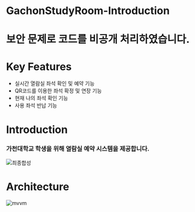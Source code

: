 # GachonStudyRoom-Introduction
# 보안 문제로 코드를 비공개 처리하였습니다.

# Key Features
- 실시간 열람실 좌석 확인 및 예약 기능
- QR코드를 이용한 좌석 확정 및 연장 기능
- 현재 나의 좌석 확인 기능
- 사용 좌석 반납 기능

# Introduction
### 가천대학교 학생을 위해 열람실 예약 시스템을 제공합니다.
![최종합성](https://user-images.githubusercontent.com/59405161/131779303-a560da19-7ce7-474d-a07f-e3265c182b5e.jpg)

# Architecture
![mvvm](https://user-images.githubusercontent.com/59405161/131779391-1c26b32c-7bb1-4d4b-90d3-b8159965c0f1.png)
